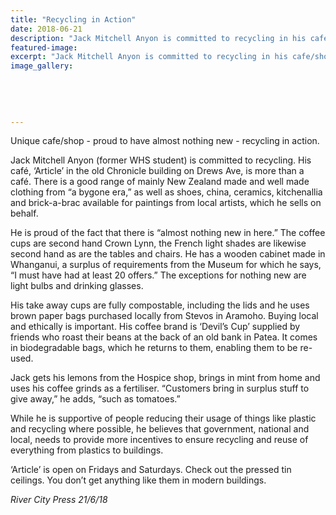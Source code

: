 ```yaml
---
title: "Recycling in Action"
date: 2018-06-21
description: "Jack Mitchell Anyon is committed to recycling in his cafe/shop..."
featured-image: 
excerpt: "Jack Mitchell Anyon is committed to recycling in his cafe/shop."
image_gallery:
    
    
    
    
    
---
```


<p><span>Unique cafe/shop - proud to have almost nothing new - recycling in action.</span></p>
<p><span><span>Jack Mitchell Anyon (former WHS student) is committed to recycling. His caf&eacute;, &lsquo;Article&rsquo; in the old Chronicle building on Drews Ave, is more than a caf&eacute;. There is a good range of mainly New Zealand made and well made clothing from &ldquo;a bygone era,&rdquo; as well as shoes, china, ceramics, kitchenallia and brick-a-brac available for paintings from local artists, which he sells on behalf.</span><br /></span></p>
<p><span><span>He is proud of the fact that there is &ldquo;almost nothing&nbsp;</span><span class="text_exposed_show">new in here.&rdquo; The coffee cups are second hand Crown Lynn, the French light shades are likewise second hand as are the tables and chairs. He has a wooden cabinet made in Whanganui, a surplus of requirements from the Museum for which he says, &ldquo;I must have had at least 20 offers.&rdquo; The exceptions for nothing new are light bulbs and drinking glasses.<br /></span></span></p>
<p><span><span class="text_exposed_show">His take away cups are fully compostable, including the lids and he uses brown paper bags purchased locally from Stevos in Aramoho. Buying local and ethically is important. His coffee brand is &lsquo;Devil&rsquo;s Cup&rsquo; supplied by friends who roast their beans at the back of an old bank in Patea. It comes in biodegradable bags, which he returns to them, enabling them to be re-used.<br /></span></span></p>
<p><span><span class="text_exposed_show">Jack gets his lemons from the Hospice shop, brings in mint from home and uses his coffee grinds as a fertiliser. &ldquo;Customers bring in surplus stuff to give away,&rdquo; he adds, &ldquo;such as tomatoes.&rdquo;<br /></span></span></p>
<p><span><span class="text_exposed_show">While he is supportive of people reducing their usage of things like plastic and recycling where possible, he believes that government, national and local, needs to provide more incentives to ensure recycling and reuse of everything from plastics to buildings.&nbsp;<br /></span></span></p>
<p><span><span class="text_exposed_show">&lsquo;Article&rsquo; is open on Fridays and Saturdays. Check out the pressed tin ceilings. You don&rsquo;t get anything like them in modern buildings.</span></span></p>
<p><em><span class="text_exposed_show">River City Press 21/6/18</span></em></p>

